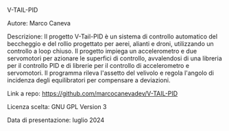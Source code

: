 V-TAIL-PID

Autore: Marco Caneva

Descrizione: Il progetto V-Tail-PID è un sistema di controllo automatico del beccheggio e del rollio progettato per aerei, alianti e droni, utilizzando un controllo a loop chiuso. 
Il progetto impiega un accelerometro e due servomotori per azionare le superfici di controllo, avvalendosi di una libreria per il controllo PID e di librerie per il controllo di accelerometro e servomotori.
Il programma rileva l'assetto del velivolo e regola l'angolo di incidenza degli equilibratori per compensare a deviazioni.


Link a repo: https://github.com/marcocanevadev/V-TAIL-PID

Licenza scelta: GNU GPL Version 3

Data di presentazione: luglio 2024
